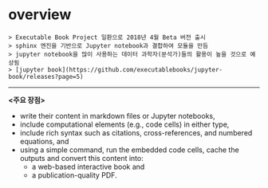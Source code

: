 # overview

```{note}
> Executable Book Project 일환으로 2018년 4월 Beta 버전 출시  
> sphinx 엔진을 기반으로 Jupyter notebook과 결합하여 모듈을 만듬  
> jupyter notebook을 많이 사용하는 데이터 과학자(분석가)들의 활용이 높을 것으로 예상됨  
> [jupyter book](https://github.com/executablebooks/jupyter-book/releases?page=5)  
```
-------

**<주요 장점>**
- write their content in markdown files or Jupyter notebooks,
- include computational elements (e.g., code cells) in either type,
- include rich syntax such as citations, cross-references, and numbered equations, and
- using a simple command, run the embedded code cells, cache the outputs and convert this content into:
    - a web-based interactive book and
    - a publication-quality PDF.

```{tableofcontents}
```

